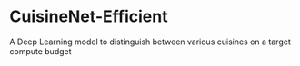 # CuisineNet-Efficient
A Deep Learning model to distinguish between various cuisines on a target compute budget

